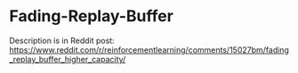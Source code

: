 # Fading-Replay-Buffer

Description is in Reddit post: https://www.reddit.com/r/reinforcementlearning/comments/15027bm/fading_replay_buffer_higher_capacity/
